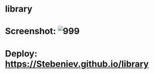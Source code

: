 # library
# Screenshot: ![999](https://github.com/user-attachments/assets/1bc1aebc-5e53-444a-8db0-46c689cf8d27)

# Deploy: https://Stebeniev.github.io/library
